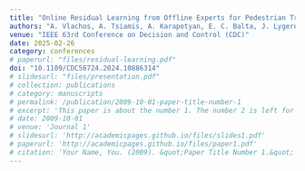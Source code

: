 ```yaml
---
title: "Online Residual Learning from Offline Experts for Pedestrian Tracking"
authors: "A. Vlachos, A. Tsiamis, A. Karapetyan, E. C. Balta, J. Lygeros"
venue: "IEEE 63rd Conference on Decision and Control (CDC)"
date: 2025-02-26
category: conferences
# paperurl: "files/residual-learning.pdf"
doi: "10.1109/CDC56724.2024.10886314"
# slidesurl: "files/presentation.pdf"
# collection: publications
# category: manuscripts
# permalink: /publication/2009-10-01-paper-title-number-1
# excerpt: 'This paper is about the number 1. The number 2 is left for future work.'
# date: 2009-10-01
# venue: 'Journal 1'
# slidesurl: 'http://academicpages.github.io/files/slides1.pdf'
# paperurl: 'http://academicpages.github.io/files/paper1.pdf'
# citation: 'Your Name, You. (2009). &quot;Paper Title Number 1.&quot; <i>Journal 1</i>. 1(1).'
---
```


<!-- The contents above will be part of a list of publications, if the user clicks the link for the publication than the contents of section will be rendered as a full page, allowing you to provide more information about the paper for the reader. When publications are displayed as a single page, the contents of the above "citation" field will automatically be included below this section in a smaller font. -->